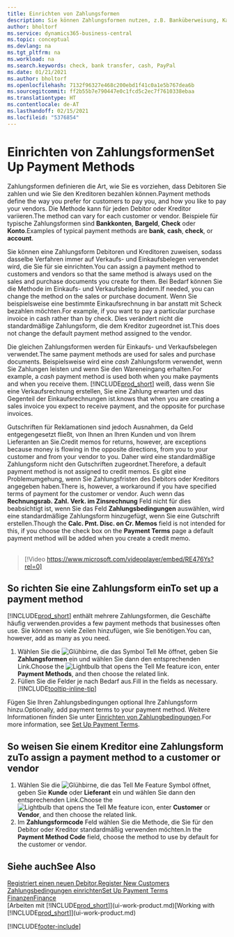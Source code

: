 ```yaml
---
title: Einrichten von Zahlungsformen
description: Sie können Zahlungsformen nutzen, z.B. Banküberweisung, Kasse oder Paypal, um festzulegen, wie eine Rechnung bezahlt wird.
author: bholtorf
ms.service: dynamics365-business-central
ms.topic: conceptual
ms.devlang: na
ms.tgt_pltfrm: na
ms.workload: na
ms.search.keywords: check, bank transfer, cash, PayPal
ms.date: 01/21/2021
ms.author: bholtorf
ms.openlocfilehash: 7132f96327e468c200ebd1f41c0a1e5b767dea6b
ms.sourcegitcommit: ff2b55b7e790447e0c1fcd5c2ec7f7610338ebaa
ms.translationtype: HT
ms.contentlocale: de-AT
ms.lasthandoff: 02/15/2021
ms.locfileid: "5376854"
---
```

# <a name="set-up-payment-methods"></a><span data-ttu-id="b066a-103">Einrichten von Zahlungsformen</span><span class="sxs-lookup"><span data-stu-id="b066a-103">Set Up Payment Methods</span></span>

<span data-ttu-id="b066a-104">Zahlungsformen definieren die Art, wie Sie es vorziehen, dass Debitoren Sie zahlen und wie Sie den Kreditoren bezahlen können.</span><span class="sxs-lookup"><span data-stu-id="b066a-104">Payment methods define the way you prefer for customers to pay you, and how you like to pay your vendors.</span></span> <span data-ttu-id="b066a-105">Die Methode kann für jeden Debitor oder Kreditor variieren.</span><span class="sxs-lookup"><span data-stu-id="b066a-105">The method can vary for each customer or vendor.</span></span> <span data-ttu-id="b066a-106">Beispiele für typische Zahlungsformen sind **Bankkonten**, **Bargeld**, **Check** oder **Konto**.</span><span class="sxs-lookup"><span data-stu-id="b066a-106">Examples of typical payment methods are **bank**, **cash**, **check**, or **account**.</span></span>

<span data-ttu-id="b066a-107">Sie können eine Zahlungsform Debitoren und Kreditoren zuweisen, sodass dasselbe Verfahren  immer auf Verkaufs- und Einkaufsbelegen verwendet wird, die Sie für sie einrichten.</span><span class="sxs-lookup"><span data-stu-id="b066a-107">You can assign a payment method to customers and vendors so that the same method is always used on the sales and purchase documents you create for them.</span></span> <span data-ttu-id="b066a-108">Bei Bedarf können Sie die Methode im Einkaufs- und Verkaufsbeleg ändern.</span><span class="sxs-lookup"><span data-stu-id="b066a-108">If needed, you can change the method on the sales or purchase document.</span></span> <span data-ttu-id="b066a-109">Wenn Sie beispielsweise eine bestimmte Einkaufsrechnung in bar anstatt mit Scheck bezahlen möchten.</span><span class="sxs-lookup"><span data-stu-id="b066a-109">For example, if you want to pay a particular purchase invoice in cash rather than by check.</span></span> <span data-ttu-id="b066a-110">Dies verändert nicht die standardmäßige Zahlungsform, die dem Kreditor zugeordnet ist.</span><span class="sxs-lookup"><span data-stu-id="b066a-110">This does not change the default payment method assigned to the vendor.</span></span>

<span data-ttu-id="b066a-111">Die gleichen Zahlungsformen werden für Einkaufs- und Verkaufsbelegen verwendet.</span><span class="sxs-lookup"><span data-stu-id="b066a-111">The same payment methods are used for sales and purchase documents.</span></span> <span data-ttu-id="b066a-112">Beispielsweise wird eine _cash_ Zahlungsform verwendet, wenn Sie Zahlungen leisten und wenn Sie den Wareneingang erhalten.</span><span class="sxs-lookup"><span data-stu-id="b066a-112">For example, a _cash_ payment method is used both when you make payments and when you receive them.</span></span> [!INCLUDE[prod_short](includes/prod_short.md)] <span data-ttu-id="b066a-113">weiß, dass wenn Sie eine Verkaufsrechnung erstellen, Sie eine Zahlung erwarten und das Gegenteil der Einkaufsrechnungen ist.</span><span class="sxs-lookup"><span data-stu-id="b066a-113">knows that when you are creating a sales invoice you expect to receive payment, and the opposite for purchase invoices.</span></span>

<span data-ttu-id="b066a-114">Gutschriften für Reklamationen sind jedoch Ausnahmen, da Geld entgegengesetzt fließt, von Ihnen an Ihren Kunden und von Ihrem Lieferanten an Sie.</span><span class="sxs-lookup"><span data-stu-id="b066a-114">Credit memos for returns, however, are exceptions because money is flowing in the opposite directions, from you to your customer and from your vendor to you.</span></span> <span data-ttu-id="b066a-115">Daher wird eine standardmäßige Zahlungsform nicht den Gutschriften zugeordnet.</span><span class="sxs-lookup"><span data-stu-id="b066a-115">Therefore, a default payment method is not assigned to credit memos.</span></span> <span data-ttu-id="b066a-116">Es gibt eine Problemumgehung, wenn Sie Zahlungsfristen des Debitors oder Kreditors angegeben haben.</span><span class="sxs-lookup"><span data-stu-id="b066a-116">There is, however, a workaround if you have specified terms of payment for the customer or vendor.</span></span> <span data-ttu-id="b066a-117">Auch wenn das **Rechnungsrab. Zahl. Verk. im Zinsrechnung** Feld nicht für dies beabsichtigt ist, wenn Sie das Feld **Zahlungsbedingungen** auswählen, wird eine standardmäßige Zahlungsform hinzugefügt, wenn Sie eine Gutschrift erstellen.</span><span class="sxs-lookup"><span data-stu-id="b066a-117">Though the **Calc. Pmt. Disc. on Cr. Memos** field is not intended for this, if you choose the check box on the **Payment Terms** page a default payment method will be added when you create a credit memo.</span></span> <br><br>  

> [!Video https://www.microsoft.com/videoplayer/embed/RE476Ys?rel=0]

## <a name="to-set-up-a-payment-method"></a><span data-ttu-id="b066a-118">So richten Sie eine Zahlungsform ein</span><span class="sxs-lookup"><span data-stu-id="b066a-118">To set up a payment method</span></span>

[!INCLUDE[prod_short](includes/prod_short.md)] <span data-ttu-id="b066a-119">enthält mehrere Zahlungsformen, die Geschäfte häufig verwenden.</span><span class="sxs-lookup"><span data-stu-id="b066a-119">provides a few payment methods that businesses often use.</span></span> <span data-ttu-id="b066a-120">Sie können so viele Zeilen hinzufügen, wie Sie benötigen.</span><span class="sxs-lookup"><span data-stu-id="b066a-120">You can, however, add as many as you need.</span></span>

1. <span data-ttu-id="b066a-121">Wählen Sie die ![Glühbirne, die das Symbol Tell Me öffnet](media/ui-search/search_small.png "Tell me-Funktion"), geben Sie **Zahlungsformen** ein und wählen Sie dann den entsprechenden Link.</span><span class="sxs-lookup"><span data-stu-id="b066a-121">Choose the ![Lightbulb that opens the Tell Me feature](media/ui-search/search_small.png "Tell me what you want to do") icon, enter **Payment Methods**, and then choose the related link.</span></span>
2. <span data-ttu-id="b066a-122">Füllen Sie die Felder je nach Bedarf aus.</span><span class="sxs-lookup"><span data-stu-id="b066a-122">Fill in the fields as necessary.</span></span> [!INCLUDE[tooltip-inline-tip](includes/tooltip-inline-tip_md.md)]

<span data-ttu-id="b066a-123">Fügen Sie Ihren Zahlungsbedingungen optional Ihre Zahlungsform hinzu.</span><span class="sxs-lookup"><span data-stu-id="b066a-123">Optionally, add payment terms to your payment method.</span></span> <span data-ttu-id="b066a-124">Weitere Informationen finden Sie unter [Einrichten von Zahlungbedingungen](finance-payment-terms.md).</span><span class="sxs-lookup"><span data-stu-id="b066a-124">For more information, see [Set Up Payment Terms](finance-payment-terms.md).</span></span>  

## <a name="to-assign-a-payment-method-to-a-customer-or-vendor"></a><span data-ttu-id="b066a-125">So weisen Sie einem Kreditor eine Zahlungsform zu</span><span class="sxs-lookup"><span data-stu-id="b066a-125">To assign a payment method to a customer or vendor</span></span>

1. <span data-ttu-id="b066a-126">Wählen Sie die ![Glühbirne, die das Tell Me Feature](media/ui-search/search_small.png "Tell me-Funktion") Symbol öffnet, geben Sie **Kunde** oder **Lieferant** ein und wählen Sie dann den entsprechenden Link.</span><span class="sxs-lookup"><span data-stu-id="b066a-126">Choose the ![Lightbulb that opens the Tell Me feature](media/ui-search/search_small.png "Tell me what you want to do") icon, enter **Customer** or **Vendor**, and then choose the related link.</span></span>
2. <span data-ttu-id="b066a-127">Im **Zahlungsformcode** Feld wählen Sie die Methode, die Sie für den Debitor oder Kreditor standardmäßig verwenden möchten.</span><span class="sxs-lookup"><span data-stu-id="b066a-127">In the **Payment Method Code** field, choose the method to use by default for the customer or vendor.</span></span>

## <a name="see-also"></a><span data-ttu-id="b066a-128">Siehe auch</span><span class="sxs-lookup"><span data-stu-id="b066a-128">See Also</span></span>

[<span data-ttu-id="b066a-129">Registriert einen neuen Debitor.</span><span class="sxs-lookup"><span data-stu-id="b066a-129">Register New Customers</span></span>](sales-how-register-new-customers.md)  
[<span data-ttu-id="b066a-130">Zahlungsbedingungen einrichten</span><span class="sxs-lookup"><span data-stu-id="b066a-130">Set Up Payment Terms</span></span>](finance-payment-terms.md)  
[<span data-ttu-id="b066a-131">Finanzen</span><span class="sxs-lookup"><span data-stu-id="b066a-131">Finance</span></span>](finance.md)  
<span data-ttu-id="b066a-132">[Arbeiten mit [!INCLUDE[prod_short](includes/prod_short.md)]](ui-work-product.md)</span><span class="sxs-lookup"><span data-stu-id="b066a-132">[Working with [!INCLUDE[prod_short](includes/prod_short.md)]](ui-work-product.md)</span></span>  


[!INCLUDE[footer-include](includes/footer-banner.md)]